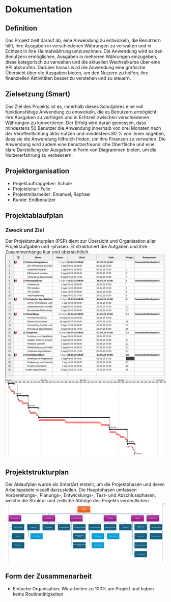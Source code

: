 # Dokumentation
## Definition
Das Projekt zielt darauf ab, eine Anwendung zu entwickeln,
die Benutzern hilft, ihre Ausgaben in verschiedenen Währungen zu verwalten
und in Echtzeit in ihre Heimatwährung umzurechnen.
Die Anwendung wird es den Benutzern ermöglichen,
Ausgaben in mehreren Währungen einzugeben,
diese kategorisch zu verwalten und die aktuellen Wechselkurse über eine API
abzurufen. Darüber hinaus wird die Anwendung eine grafische Übersicht
über die Ausgaben bieten, um den Nutzern zu helfen,
ihre finanziellen Aktivitäten besser zu verstehen und zu steuern.

## Zielsetzung (Smart)
Das Ziel des Projekts ist es, innerhalb dieses Schuljahres
eine voll funktionsfähige Anwendung zu entwickeln,
die es Benutzern ermöglicht, ihre Ausgaben zu verfolgen
und in Echtzeit zwischen verschiedenen Währungen zu konvertieren.
Der Erfolg wird daran gemessen, dass mindestens 50 Benutzer
die Anwendung innerhalb von drei Monaten nach der Veröffentlichung
aktiv nutzen und mindestens 80 % von ihnen angeben, dass sie die
Anwendung hilfreich finden, um ihre Finanzen zu verwalten.
Die Anwendung wird zudem eine benutzerfreundliche Oberfläche
und eine klare Darstellung der Ausgaben in Form von Diagrammen bieten,
um die Nutzererfahrung zu verbessern.

## Projektorganisation
- Projektauftraggeber: Schule
- Projektleiter: Felix
- Projektmitarbeiter: Emanuel, Raphael
- Kunde: Endbenutzer

## Projektablaufplan
### Zweck und Ziel
Der Projektstrukturplan (PSP) dient zur Übersicht und Organisation aller 
Projektaufgaben und -phasen. Er strukturiert die Aufgaben und ihre 
Zusammenhänge klar und übersichtlich.
![PAP](images/Gantt1.png) ![PAP2](images/Gantt2.png)


## Projektstrukturplan
Der Ablaufplan wurde als SmartArt erstellt, um die Projektphasen und deren 
Arbeitspakete visuell darzustellen. Die Hauptphasen umfassen Vorbereitungs-,
Planungs-, Entwicklungs-, Test- und Abschlussphasen, welche die Struktur und
zeitliche Abfolge des Projekts verdeutlichen.
![PSP](images/PSP.png)


## Form der Zusammenarbeit
- Einfache Organisation: Wir arbeiten zu 100% am Projekt
und haben keine Routinetätigkeiten